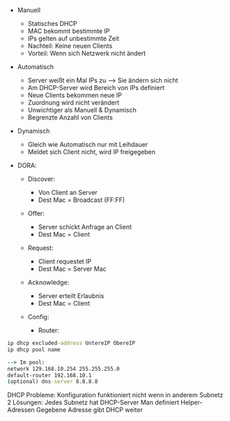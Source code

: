 * Manuell 
	* Statisches DHCP 
	* MAC bekommt bestimmte IP 
	* IPs gelten auf unbestimmte Zeit 
	* Nachteil: Keine neuen Clients 
	* Vorteil: Wenn sich Netzwerk nicht ändert 
* Automatisch 
	* Server weißt ein Mal IPs zu --> Sie ändern sich nicht 
	* Am DHCP-Server wird Bereich von IPs definiert 
	* Neue Clients bekommen neue IP 
	* Zuordnung wird nicht verändert 
	* Unwichtiger als Manuell & Dynamisch 
	* Begrenzte Anzahl von Clients 
* Dynamisch 
	* Gleich wie Automatisch nur mit Leihdauer 
	* Meldet sich Client nicht, wird IP freigegeben 


* DORA: 
	* Discover:
		* Von Client an Server 
		* Dest Mac = Broadcast (FF:FF) 
	* Offer:
		* Server schickt Anfrage an Client 
		* Dest Mac = Client 
	* Request:
		* Client requestet IP 
		* Dest Mac = Server Mac 
	* Acknowledge:
		* Server erteilt Erlaubnis 
		* Dest Mac = Client 
		
	* Config:
		* Router:
```cmd
ip dhcp excluded-address UntereIP ObereIP 
ip dhcp pool name 

--> Im pool: 
network 129.168.10.254 255.255.255.0 
default-router 192.168.10.1 
(optional) dns-server 8.8.8.8
```
DHCP Probleme: Konfiguration funktioniert nicht wenn in anderem Subnetz 2 Lösungen: Jedes Subnetz hat DHCP-Server Man definiert Helper-Adressen Gegebene Adresse gibt DHCP weiter
